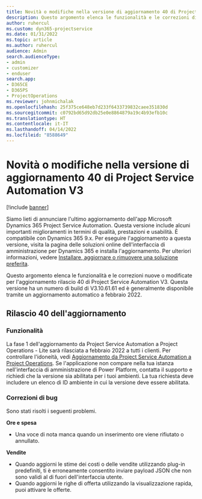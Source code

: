 ```yaml
---
title: Novità o modifiche nella versione di aggiornamento 40 di Project Service Automation V3
description: Questo argomento elenca le funzionalità e le correzioni disponibili nell'aggiornamento versione Microsoft Dynamics 365 Project Service Automation 40, V3.
author: ruhercul
ms.custom: dyn365-projectservice
ms.date: 01/31/2022
ms.topic: article
ms.author: ruhercul
audience: Admin
search.audienceType:
- admin
- customizer
- enduser
search.app:
- D365CE
- D365PS
- ProjectOperations
ms.reviewer: johnmichalak
ms.openlocfilehash: 25f375ce648eb7d233f6433739832caee351830d
ms.sourcegitcommit: c0792bd65d92db25e0e8864879a19c4b93efb10c
ms.translationtype: HT
ms.contentlocale: it-IT
ms.lasthandoff: 04/14/2022
ms.locfileid: "8588649"
---
```

# <a name="whats-new-or-changed-in-project-service-automation-update-release-40-v3"></a>Novità o modifiche nella versione di aggiornamento 40 di Project Service Automation V3

[!include [banner](../includes/psa-now-project-operations.md)]

Siamo lieti di annunciare l'ultimo aggiornamento dell'app Microsoft Dynamics 365 Project Service Automation. Questa versione include alcuni importanti miglioramenti in termini di qualità, prestazioni e usabilità. È compatibile con Dynamics 365 9.x. Per eseguire l'aggiornamento a questa versione, visita la pagina delle soluzioni online dell'interfaccia di amministrazione per Dynamics 365 e installa l'aggiornamento. Per ulteriori informazioni, vedere [Installare, aggiornare o rimuovere una soluzione preferita](/power-platform/admin/install-remove-preferred-solution).

Questo argomento elenca le funzionalità e le correzioni nuove o modificate per l'aggiornamento rilascio 40 di Project Service Automation V3. Questa versione ha un numero di build di V3.10.61.61 ed è generalmente disponibile tramite un aggiornamento automatico a febbraio 2022.

## <a name="update-release-40"></a>Rilascio 40 dell'aggiornamento

### <a name="features"></a>Funzionalità
La fase 1 dell'aggiornamento da Project Service Automation a Project Operations - Lite sarà rilasciata a febbraio 2022 a tutti i clienti. Per controllare l'idoneità, vedi [Aggiornamento da Project Service Automation a Project Operations](upgrade-project-operations-non-stocked.md). Se l'applicazione non compare nella tua istanza nell'interfaccia di amministrazione di Power Platform, contatta il supporto e richiedi che la versione sia abilitata per i tuoi ambienti. La tua richiesta deve includere un elenco di ID ambiente in cui la versione deve essere abilitata.

### <a name="bug-fixes"></a>Correzioni di bug

Sono stati risolti i seguenti problemi.

**Ore e spesa**
- Una voce di nota manca quando un inserimento ore viene rifiutato o annullato. 

**Vendite**

- Quando aggiorni le stime dei costi o delle vendite utilizzando plug-in predefiniti, ti è erroneamente consentito inviare payload JSON che non sono validi al di fuori dell'interfaccia utente.
- Quando aggiorni le righe di offerta utilizzando la visualizzazione rapida, puoi attivare le offerte.
